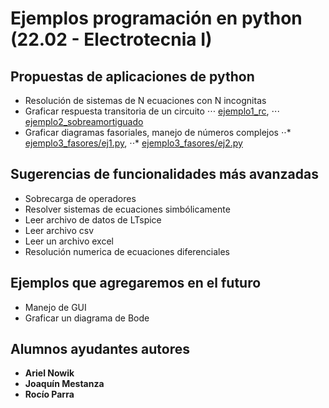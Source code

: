# Ejemplos programación en python (22.02 - Electrotecnia I)

## Propuestas de aplicaciones de python
* Resolución de sistemas de N ecuaciones con N incognitas
* Graficar respuesta transitoria de un circuito 
⋅⋅⋅ [ejemplo1_rc](ejemplo1_rc/ejemplo1_rc.py), 
⋅⋅⋅ [ejemplo2_sobreamortiguado](ejemplo2_sobreamortiguado/ejemplo2_sobreamortiguado.py)
* Graficar diagramas fasoriales, manejo de números complejos
⋅⋅* [ejemplo3_fasores/ej1.py](https://github.com/newtonis/EjemplosElectrotecnia/blob/master/ejemplo3_fasores/ej1.py),
⋅⋅* [ejemplo3_fasores/ej2.py](https://github.com/newtonis/EjemplosElectrotecnia/blob/master/ejemplo3_fasores/ej2.py)

## Sugerencias de funcionalidades más avanzadas
* Sobrecarga de operadores
* Resolver sistemas de ecuaciones simbólicamente
* Leer archivo de datos de LTspice
* Leer archivo csv
* Leer un archivo excel
* Resolución numerica de ecuaciones diferenciales

## Ejemplos que agregaremos en el futuro
* Manejo de GUI
* Graficar un diagrama de Bode


## Alumnos ayudantes autores

* **Ariel Nowik**
* **Joaquín Mestanza**
* **Rocío Parra**
